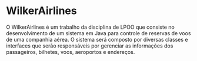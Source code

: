 # WilkerAirlines

O WilkerAirlines é um trabalho da disciplina de LPOO que consiste no desenvolvimento de um sistema em Java para controle de reservas de voos de uma companhia aérea. O sistema será composto por diversas classes e interfaces que serão responsáveis por gerenciar as informações dos passageiros, bilhetes, voos, aeroportos e endereços.